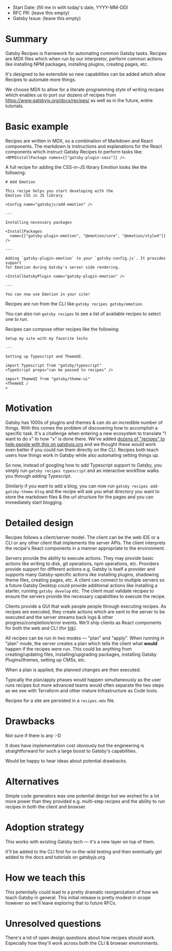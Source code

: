 - Start Date: (fill me in with today's date, YYYY-MM-DD)
- RFC PR: (leave this empty)
- Gatsby Issue: (leave this empty)

# Summary

Gatsby Recipes is framework for automating common Gatsby tasks. Recipes are MDX
files which when run by our interpretor, perform common actions like installing
NPM packages, installing plugins, creating pages, etc.

It's designed to be extensible so new capabilities can be added which allow
Recipes to automate more things.

We choose MDX to allow for a literate programming style of writing recipes
which enables us to port our dozens of recipes from https://www.gatsbyjs.org/docs/recipes/
as well as in the future, entire tutorials.

# Basic example

Recipes are written in MDX, so a combination of Markdown and React components.
The markdown is instructions and explanations for the React components which
instruct Gatsby Recipes to perform tasks like: `<NPMInstallPackage names={["gatsby-plugin-sass"]} />`.

A full recipe for adding the CSS-in-JS library Emotion looks like the following:

```mdx
# Add Emotion

This recipe helps you start developing with the
Emotion CSS in JS library

<Config name="gatsbyjs/add-emotion" />

---

Installing necessary packages

<InstallPackages
  name={["gatsby-plugin-emotion", "@emotion/core", "@emotion/styled"]}
/>

---

Adding `gatsby-plugin-emotion` to your `gatsby-config.js`. It provides support
for Emotion during Gatsby's server side rendering.

<InstallGatsbyPlugin name="gatsby-plugin-emotion" />

---

You can now use Emotion in your site!
```

Recipes are run from the CLI like `gatsby recipes gatsby/emotion`.

You can also run `gatsby recipes` to see a list of available recipes
to select one to run.

Recipes can compose other recipes like the following:

```mdx
Setup my site with my favorite techs

---

Setting up Typescript and ThemeUI.

import Typescript from "gatsby/typescript"
<TypeScript props="can be passed to recipes" />

import ThemeUI from "gatsby/theme-ui"
<ThemeUI /
>
```

# Motivation

Gatsby has 1000s of plugins and themes & can do an incredible number of things.
With this comes the problem of discovering how to accomplish a specific task.
It's a challenge when entering a new ecosystem to translate "I want to do x" to
how "x" is done there. We've added [dozens of "recipes" to help people with
this on gatsbyjs.org](https://www.gatsbyjs.org/docs/recipes/) and we thought
these would work even better if you could run them directly on the CLI. Recipes
both teach users how things work in Gatsby while also automating setting things
up.

So now, instead of googling how to add Typescript support to Gatsby, you simply
run `gatsby recipes typescript` and an interactive workflow walks you through
adding Typescript.

Similarly if you want to add a blog, you can now run `gatsby recipes add-gatsby-theme-blog` and the recipe will ask you what directory you want to
store the markdown files & the url structure for the pages and you can
immediately start blogging.

# Detailed design

Recipes follows a client/server model. The client can be the web IDE or a CLI
or any other client that implements the server APIs. The client interprets the
recipe's React components in a manner appropriate to the environment.

Servers provide the ability to execute actions. They may provide basic
actions like writing to disk, git operations, npm operations, etc. Providers
provide support for different actions e.g. Gatsby is itself a provider and
supports many Gatsby-specific actions like installing plugins, shadowing theme
files, creating pages, etc. A client can connect to multiple servers so a future Gatsby
Desktop could provide additional actions like installing a starter, running
`gatsby develop` etc. The client must validate recipes to ensure the servers
provide the necessary capabilities to execute the recipe.

Clients provide a GUI that walk people people through executing recipes. As
recipes are executed, they create actions which are sent to the server to be
executed and the server streams back logs & other progress/completion/error
events. We'll ship clients as React components for both the web and CLI (for
[Ink](https://github.com/vadimdemedes/ink)).

All recipes can be run in two modes — "plan" and "apply". When running
in "plan" mode, the server creates a plan which tells the client what **would**
happen if the recipes were run. This could be anything from creating/updating
files, installing/upgrading packages, installing Gatsby Plugins/themes, setting
up CMSs, etc.

When a plan is applied, the planned changes are then executed.

Typically the plan/apply phases would happen simultaneously as the user runs
recipes but more advanced teams would often separate the two steps as we see
with Terraform and other mature Infrastructure as Code tools.

Recipes for a site are persisted in a `recipes.mdx` file.

# Drawbacks

Not sure if there is any :-D

It does have implementation cost obviously but the engineering is straightforward
for such a large boost to Gatsby's capabilities.

Would be happy to hear ideas about potential drawbacks.

# Alternatives

Simple code generators was one potential design but we wished for a lot more power
than they provided e.g. multi-step recipes and the ability to run recipes in both
the client and browser.

# Adoption strategy

This works with existing Gatsby tech — it's a new layer on top of them.

It'll be added to the CLI first for in-the-wild testing and then eventually
get added to the docs and tutorials on gatsbyjs.org

# How we teach this

This potentially could lead to a pretty dramatic reorganization of how
we teach Gatsby in general. This initial release is pretty modest in scope
however so we'll leave exploring that to future RFCs.

# Unresolved questions

There's a lot of open design questions about how recipes should work. Especially
how they'll work across both the CLI & browser environments.
